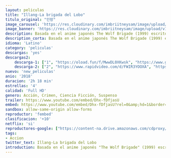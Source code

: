 ```yaml
---
layout: peliculas
title: "Illang-La brigada del Lobo"
titulo_original: "인랑"
image_carousel: 'https://res.cloudinary.com/imbriitneysam/image/upload/v1542311334/brigada-poster-min.jpg'
image_banner: 'https://res.cloudinary.com/imbriitneysam/image/upload/v1542311334/brigada-banner-min.jpg'
description: Basada en el anime japonés The Wolf Brigade (1999) escrito por Mamoru Oshii. En el año 2029, tras anunciar los gobiernos de Corea del Norte y del Sur un plan quinquenal para unificar el país, las naciones más poderosas del mundo imponen unas fuertes sanciones que paralizan la economía y conducen a un periodo de caos infernal. Tras la aparición de un grupo terrorista armado llamado La Secta que se opone al gobierno y a la unificación, el presidente crea una nueva división policial llamada Unidad Especial que consigue un poder considerable.
description_corta: Basada en el anime japonés The Wolf Brigade (1999) escrito por Mamoru Oshii. En el año 2029, tras anunciar los gobiernos de Corea del Norte y del Sur un plan quinquenal para unificar el país, las naciones más poderosas del mundo imponen unas....
idioma: 'Latino'
category: 'peliculas'
descargas: 'yes'
descargas2:
    descarga-1: ["1", "https://oload.fun/f/MwwDL0XKwsk", "https://www.google.com/s2/favicons?domain=openload.co","OpenLoad","https://res.cloudinary.com/imbriitneysam/image/upload/v1541473684/mexico.png", "Latino", "Full HD"]
    descarga-2: ["2", "https://www.rapidvideo.com/d/FWIR3YOOXA", "https://www.google.com/s2/favicons?domain=www.rapidvideo.com","RapidVideo","https://res.cloudinary.com/imbriitneysam/image/upload/v1541473684/mexico.png", "Latino", "Full HD"]
nuevo: 'new_peliculas'
anio: '2018'
duracion: '2h 18 min'
estrellas: '4'
calidad: 'Full HD'
genero: Acción, Crimen, Ciencia Ficción, Suspenso
trailer: https://www.youtube.com/embed/Dhx-fDfjasU
embed: https://www.youtube.com/embed/Dhx-fDfjasU?rel=0&amp;hd=1&border=0&wmode=opaque&enablejsapi=1&modestbranding=1&controls=1&showinfo=1
sandbox: allow-same-origin allow-forms
reproductor: 'fembed'
clasificacion: '+10'
netflix: 'si'
reproductores-google: ["https://content-na.drive.amazonaws.com/cdproxy/share/DPr8sR8Tj8Z0NSXxH09H8rmLBz39RclTjTtHUEtnlbk/nodes/XfcbsC9GRjSYdfynpES6tw?nonce=AobfdpdTGGlYlyMHjDLCvGy5H78J-mIIxnSJOKL9ziIqykRkoMuyEWWFREus2iPY"]
tags:
- Accion
twitter_text: Illang-La brigada del Lobo
introduction: Basada en el anime japonés "The Wolf Brigade" (1999) escrito por Mamoru Oshii. En el año 2029, tras anunciar los gobiernos de Corea del Norte y del Sur un plan quinquenal para unificar el país, las naciones más poderosas del mundo imponen unas...
---
```












